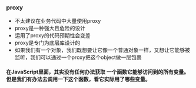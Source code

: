 ### proxy 
- 不太建议在业务代码中大量使用proxy
- proxy是一种强大且危险的设计
- 运用了proxy的代码预期性会变差
- proxy是专门为底层库设计的
- 如果我们有一个对象，我们既想要让它像一个普通对象一样，又想让它能够被监听，我们可以通过一个proxy把这个object做一层包裹

#### 在JavaScript里面，其实没有任何办法获取 一个函数它能够访问到的所有变量。但是我们有办法去调用一下这个函数，看它实际用了哪些变量。